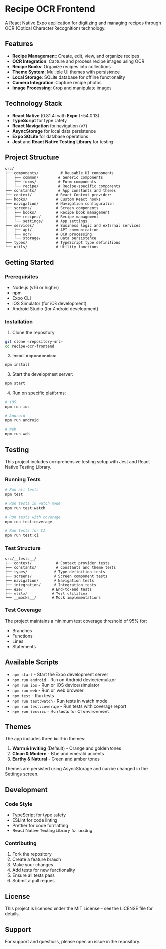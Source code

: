 # Recipe OCR Frontend

A React Native Expo application for digitizing and managing recipes through OCR (Optical Character Recognition) technology.

## Features

- **Recipe Management**: Create, edit, view, and organize recipes
- **OCR Integration**: Capture and process recipe images using OCR
- **Recipe Books**: Organize recipes into collections
- **Theme System**: Multiple UI themes with persistence
- **Local Storage**: SQLite database for offline functionality
- **Camera Integration**: Capture recipe photos
- **Image Processing**: Crop and manipulate images

## Technology Stack

- **React Native** (0.81.4) with **Expo** (~54.0.13)
- **TypeScript** for type safety
- **React Navigation** for navigation (v7)
- **AsyncStorage** for local data persistence
- **Expo SQLite** for database operations
- **Jest** and **React Native Testing Library** for testing

## Project Structure

```
src/
├── components/          # Reusable UI components
│   ├── common/         # Generic components
│   ├── forms/          # Form components
│   └── recipe/         # Recipe-specific components
├── constants/          # App constants and themes
├── context/           # React Context providers
├── hooks/             # Custom React hooks
├── navigation/        # Navigation configuration
├── screens/           # Screen components
│   ├── books/         # Recipe book management
│   ├── recipes/       # Recipe management
│   └── settings/      # App settings
├── services/          # Business logic and external services
│   ├── api/           # API communication
│   ├── ocr/           # OCR processing
│   └── storage/       # Data persistence
├── types/             # TypeScript type definitions
└── utils/             # Utility functions
```

## Getting Started

### Prerequisites

- Node.js (v16 or higher)
- npm
- Expo CLI
- iOS Simulator (for iOS development)
- Android Studio (for Android development)

### Installation

1. Clone the repository:
```bash
git clone <repository-url>
cd recipe-ocr-frontend
```

2. Install dependencies:
```bash
npm install
```

3. Start the development server:
```bash
npm start
```

4. Run on specific platforms:
```bash
# iOS
npm run ios

# Android
npm run android

# Web
npm run web
```

## Testing

This project includes comprehensive testing setup with Jest and React Native Testing Library.

### Running Tests

```bash
# Run all tests
npm test

# Run tests in watch mode
npm run test:watch

# Run tests with coverage
npm run test:coverage

# Run tests for CI
npm run test:ci
```

### Test Structure

```
src/__tests__/
├── context/           # Context provider tests
├── constants/         # Constants and theme tests
├── types/            # Type definition tests
├── screens/          # Screen component tests
├── navigation/       # Navigation tests
├── integration/      # Integration tests
├── e2e/             # End-to-end tests
├── utils/           # Test utilities
└── __mocks__/       # Mock implementations
```

### Test Coverage

The project maintains a minimum test coverage threshold of 95% for:
- Branches
- Functions
- Lines
- Statements

## Available Scripts

- `npm start` - Start the Expo development server
- `npm run android` - Run on Android device/emulator
- `npm run ios` - Run on iOS device/simulator
- `npm run web` - Run on web browser
- `npm test` - Run tests
- `npm run test:watch` - Run tests in watch mode
- `npm run test:coverage` - Run tests with coverage report
- `npm run test:ci` - Run tests for CI environment

## Themes

The app includes three built-in themes:

1. **Warm & Inviting** (Default) - Orange and golden tones
2. **Clean & Modern** - Blue and emerald accents
3. **Earthy & Natural** - Green and amber tones

Themes are persisted using AsyncStorage and can be changed in the Settings screen.

## Development

### Code Style

- TypeScript for type safety
- ESLint for code linting
- Prettier for code formatting
- React Native Testing Library for testing

### Contributing

1. Fork the repository
2. Create a feature branch
3. Make your changes
4. Add tests for new functionality
5. Ensure all tests pass
6. Submit a pull request

## License

This project is licensed under the MIT License - see the LICENSE file for details.

## Support

For support and questions, please open an issue in the repository.
